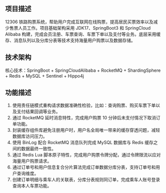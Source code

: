 ## 项目描述

12306 铁路购票系统，帮助用户完成互联网在线购票，提高居民买票效率以及减少售票人员工作。项目基础架构采用 JDK17、SpringBoot3 和 SpringCloud Alibaba 构建，完成会员注册、车票查询、车票下单以及支付等业务。底层采用缓存、消息队列以及分库分表等技术支持海量用户购票以及数据存储。



## 技术架构

核心技术：SpringBoot + SpringCloudAlibaba + RocketMQ + ShardingSphere + Redis + MySQL + Sentinel + Hippo4j



## 功能描述

1. 使用责任链模式重构请求数据准确性检验，比如：查询购票、购买车票下单以及支付结果回调等业务。
2. 通过 RocketMQ 延时消息特性，完成用户购票 10 分钟后未支付情况下取消订单功能。
3. 封装缓存组件库避免注册用户时，用户名全局唯一带来的缓存穿透问题，减轻数据库访问压力。
4. 使用 BinLog 配合 RocketMQ 消息队列完成 MySQL 数据库与 Redis 缓存之间的数据最终一致性。
5. 通过 Redis Lua 脚本原子特性，完成用户购票令牌分配，通过令牌限流以应对海量用户购票请求。
6. 通过订单号和用户信息复合分片算法完成订单数据分库分表，支持订单号和用户查询维度。
7. 创建订单明细与乘车人的关联表，分库分表规则同订单，完成乘车人账号登录查询本人车票功能。
